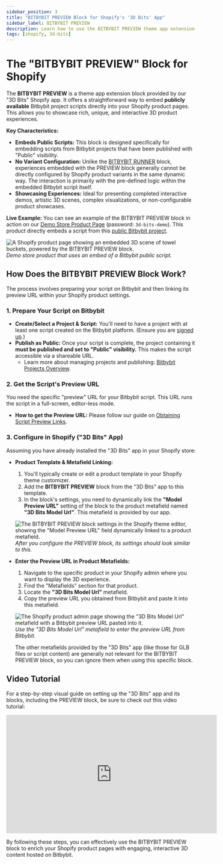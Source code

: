 ```yaml
---
sidebar_position: 3
title: "BITBYBIT PREVIEW Block for Shopify's '3D Bits' App"
sidebar_label: BITBYBIT PREVIEW
description: Learn how to use the BITBYBIT PREVIEW theme app extension block in Shopify's "3D Bits" app to embed publicly available Bitbybit project scripts into your product pages.
tags: [shopify, 3d-bits]
---
```


# The "BITBYBIT PREVIEW" Block for Shopify

The **BITBYBIT PREVIEW** is a theme app extension block provided by our "3D Bits" Shopify app. It offers a straightforward way to embed **publicly available** Bitbybit project scripts directly into your Shopify product pages. This allows you to showcase rich, unique, and interactive 3D product experiences.

**Key Characteristics:**
*   **Embeds Public Scripts:** This block is designed specifically for embedding scripts from Bitbybit projects that have been published with "Public" visibility.
*   **No Variant Configuration:** Unlike the [BITBYBIT RUNNER](/learn/3d-bits/theme-app-extensions/bitbybit-runner) block, experiences embedded with the PREVIEW block generally cannot be directly configured by Shopify product variants in the same dynamic way. The interaction is primarily with the pre-defined logic within the embedded Bitbybit script itself.
*   **Showcasing Experiences:** Ideal for presenting completed interactive demos, artistic 3D scenes, complex visualizations, or non-configurable product showcases.

**Live Example:**
You can see an example of the BITBYBIT PREVIEW block in action on our [Demo Store Product Page](https://bitbybit-dev-3d-configurators.myshopify.com/products/towel-buckets-3dgs) (password: `3d-bits-demo`). This product directly embeds a script from this [public Bitbybit project](https://bitbybit.dev/projects/public/fA0SjbTlMGRei2zMuHuG/project-baskets-gaussian-splatting-by-author-bitbybit).

![A Shopify product page showing an embedded 3D scene of towel buckets, powered by the BITBYBIT PREVIEW block.](https://ik.imagekit.io/bitbybit/app/assets/start/shopify/bitbybit-embed-towel-bucket.jpeg "Demo store product using the PREVIEW block")
*Demo store product that uses an embed of a Bitbybit public script.*

## How Does the BITBYBIT PREVIEW Block Work?

The process involves preparing your script on Bitbybit and then linking its preview URL within your Shopify product settings.

### 1. Prepare Your Script on Bitbybit
*   **Create/Select a Project & Script:** You'll need to have a project with at least one script created on the Bitbybit platform. (Ensure you are [signed up](https://bitbybit.dev/auth/sign-up).)
*   **Publish as Public:** Once your script is complete, the project containing it **must be published and set to "Public" visibility.** This makes the script accessible via a shareable URL.
    *   Learn more about managing projects and publishing: [Bitbybit Projects Overview](/learn/getting-started/basics/projects/intro).

### 2. Get the Script's Preview URL
You need the specific "preview" URL for your Bitbybit script. This URL runs the script in a full-screen, editor-less mode.
*   **How to get the Preview URL:** Please follow our guide on [Obtaining Script Preview Links](/learn/start/general/script-preview-mode).

### 3. Configure in Shopify ("3D Bits" App)

Assuming you have already installed the "3D Bits" app in your Shopify store:

*   **Product Template & Metafield Linking:**
    1.  You'll typically create or edit a product template in your Shopify theme customizer.
    2.  Add the **BITBYBIT PREVIEW** block from the "3D Bits" app to this template.
    3.  In the block's settings, you need to dynamically link the **"Model Preview URL"** setting of the block to the product metafield named **"3D Bits Model Url"**. This metafield is provided by our app.

    ![The BITBYBIT PREVIEW block settings in the Shopify theme editor, showing the "Model Preview URL" field dynamically linked to a product metafield.](https://ik.imagekit.io/bitbybit/app/assets/start/shopify/bitbybit-preview-block.jpeg "Configured BITBYBIT PREVIEW block")
    *After you configure the PREVIEW block, its settings should look similar to this.*

*   **Enter the Preview URL in Product Metafields:**
    1.  Navigate to the specific product in your Shopify admin where you want to display the 3D experience.
    2.  Find the "Metafields" section for that product.
    3.  Locate the **"3D Bits Model Url"** metafield.
    4.  Copy the preview URL you obtained from Bitbybit and paste it into this metafield.

    ![The Shopify product admin page showing the "3D Bits Model Url" metafield with a Bitbybit preview URL pasted into it.](https://ik.imagekit.io/bitbybit/app/assets/start/shopify/bitbybit-model-preview-url-metafield.jpeg "Entering the preview URL in the product metafield")
    *Use the "3D Bits Model Url" metafield to enter the preview URL from Bitbybit.*

    The other metafields provided by the "3D Bits" app (like those for GLB files or script content) are generally not relevant for the BITBYBIT PREVIEW block, so you can ignore them when using this specific block.

## Video Tutorial

For a step-by-step visual guide on setting up the "3D Bits" app and its blocks, including the PREVIEW block, be sure to check out this video tutorial:

<div class="responsive-video-container">
  <iframe 
    width="560" 
    height="315" 
    src="https://www.youtube.com/embed/9l7run2qy0Q?si=j8uSScxl6ncJaX81" 
    title="3D Bits App For Shopify Fast Introduction" 
    frameborder="0" 
    allow="accelerometer; autoplay; clipboard-write; encrypted-media; gyroscope; picture-in-picture; web-share" 
    allowfullscreen>
  </iframe>
</div>

By following these steps, you can effectively use the BITBYBIT PREVIEW block to enrich your Shopify product pages with engaging, interactive 3D content hosted on Bitbybit.